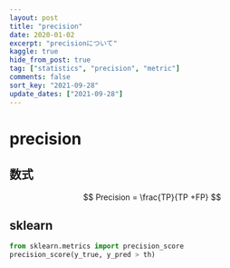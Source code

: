 ```yaml
---
layout: post
title: "precision"
date: 2020-01-02
excerpt: "precisionについて"
kaggle: true
hide_from_post: true
tag: ["statistics", "precision", "metric"]
comments: false
sort_key: "2021-09-28"
update_dates: ["2021-09-28"]
---
```


# precision

## 数式

$$
Precision = \frac{TP}{TP +FP}
$$

## sklearn

```python
from sklearn.metrics import precision_score
precision_score(y_true, y_pred > th)
```
